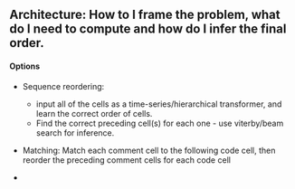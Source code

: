 ## Architecture: How to I frame the problem, what do I need to compute and how do I infer the final order.

#### Options

- Sequence reordering: 
    * input all of the cells as a time-series/hierarchical transformer, 
    and learn the correct order of cells.
    * Find the correct preceding cell(s) for each one - use viterby/beam search for inference.

- Matching: Match each comment cell to the following code cell, 
then reorder the preceding comment cells for each code cell

-  
